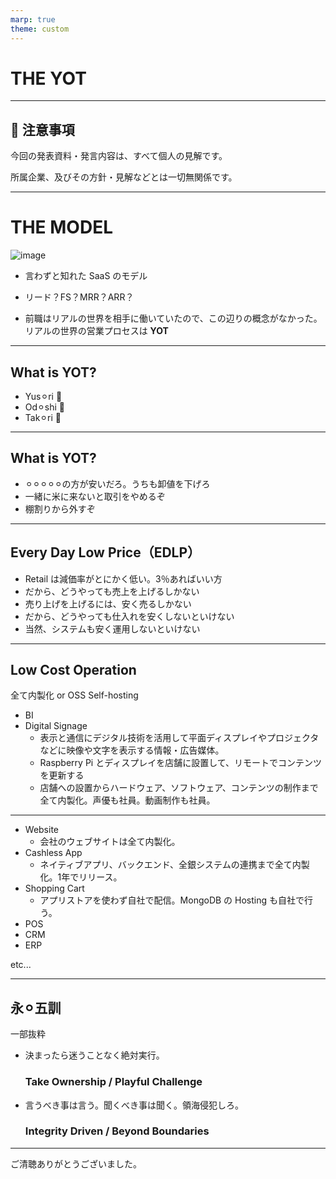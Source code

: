 ```yaml
---
marp: true
theme: custom
---
```


# THE YOT

---

## 🚨 注意事項

今回の発表資料・発言内容は、すべて個人の見解です。

所属企業、及びその方針・見解などとは一切無関係です。

---

# THE MODEL

![image](https://www.shoeisha.co.jp/static/book/campaign/the-model/images/title.jpg)

- 言わずと知れた SaaS のモデル

- リード？FS？MRR？ARR？

- 前職はリアルの世界を相手に働いていたので、この辺りの概念がなかった。リアルの世界の営業プロセスは **YOT**

---

## What is YOT?

- Yus⚪︎ri 👿
- Od⚪︎shi 👿
- Tak⚪︎ri 👿

---

## What is YOT?

- ⚪︎⚪︎⚪︎⚪︎⚪︎の方が安いだろ。うちも卸値を下げろ
- 一緒に米に来ないと取引をやめるぞ
- 棚割りから外すぞ

---

## Every Day Low Price（EDLP）

- Retail は減価率がとにかく低い。3％あればいい方
- だから、どうやっても売上を上げるしかない
- 売り上げを上げるには、安く売るしかない
- だから、どうやっても仕入れを安くしないといけない
- 当然、システムも安く運用しないといけない

---

## Low Cost Operation

全て内製化 or OSS Self-hosting
- BI
- Digital Signage
    - 表示と通信にデジタル技術を活用して平面ディスプレイやプロジェクタなどに映像や文字を表示する情報・広告媒体。
    - Raspberry Pi とディスプレイを店舗に設置して、リモートでコンテンツを更新する
    - 店舗への設置からハードウェア、ソフトウェア、コンテンツの制作まで全て内製化。声優も社員。動画制作も社員。

---

- Website
    - 会社のウェブサイトは全て内製化。
- Cashless App
    - ネイティブアプリ、バックエンド、全銀システムの連携まで全て内製化。1年でリリース。
- Shopping Cart
    - アプリストアを使わず自社で配信。MongoDB の Hosting も自社で行う。
- POS
- CRM
- ERP

etc...

---

<!--
_backgroundColor: #f04600
-->

## 永⚪︎五訓

一部抜粋

- 決まったら迷うことなく絶対実行。
    ### Take Ownership / Playful Challenge
- 言うべき事は言う。聞くべき事は聞く。領海侵犯しろ。
    ### Integrity Driven / Beyond Boundaries

---

ご清聴ありがとうございました。